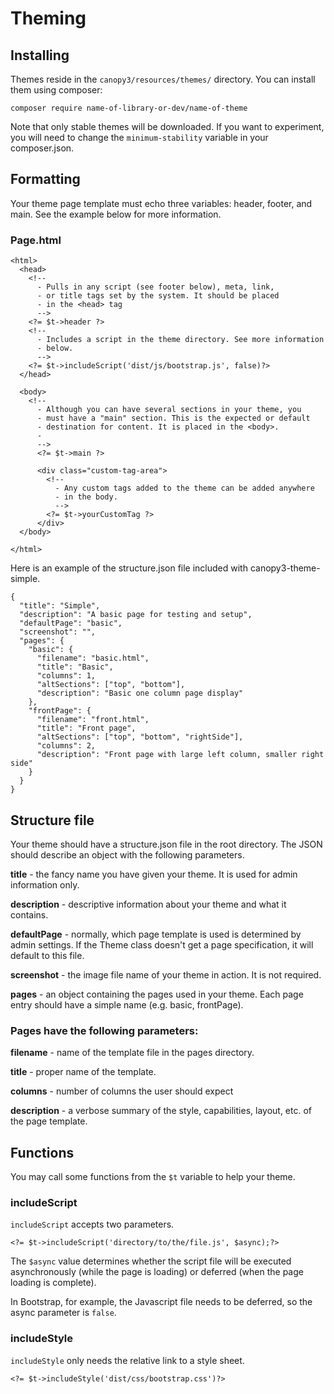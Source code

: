 # Theming

## Installing

Themes reside in the ```canopy3/resources/themes/``` directory.
You can install them using composer:
```
composer require name-of-library-or-dev/name-of-theme
```
Note that only stable themes will be downloaded. If you want to experiment, you will need to change the ```minimum-stability```
variable in your composer.json.

## Formatting

Your theme page template must echo three variables: header, footer, and main. See the example below for more information.

### Page.html

```
<html>
  <head>
    <!--
      - Pulls in any script (see footer below), meta, link,
      - or title tags set by the system. It should be placed
      - in the <head> tag
      -->
    <?= $t->header ?>
    <!--
      - Includes a script in the theme directory. See more information
      - below.
      -->
    <?= $t->includeScript('dist/js/bootstrap.js', false)?>
  </head>

  <body>
    <!--
      - Although you can have several sections in your theme, you
      - must have a "main" section. This is the expected or default
      - destination for content. It is placed in the <body>.
      -
      -->
      <?= $t->main ?>

      <div class="custom-tag-area">
        <!--
          - Any custom tags added to the theme can be added anywhere
          - in the body.
          -->
        <?= $t->yourCustomTag ?>
      </div>
  </body>

</html>
```


Here is an example of the structure.json file included with canopy3-theme-simple.

```
{
  "title": "Simple",
  "description": "A basic page for testing and setup",
  "defaultPage": "basic",
  "screenshot": "",
  "pages": {
    "basic": {
      "filename": "basic.html",
      "title": "Basic",
      "columns": 1,
      "altSections": ["top", "bottom"],
      "description": "Basic one column page display"
    },
    "frontPage": {
      "filename": "front.html",
      "title": "Front page",
      "altSections": ["top", "bottom", "rightSide"],
      "columns": 2,
      "description": "Front page with large left column, smaller right side"
    }
  }
}
```


## Structure file

Your theme should have a structure.json file in the root directory. The JSON should describe an object with the following parameters.

**title** - the fancy name you have given your theme. It is used for admin information only.

**description** - descriptive information about your theme and what it contains.

**defaultPage** - normally, which page template is used is determined by admin settings. If the Theme class doesn't get a page specification, it will default to this file.

**screenshot** - the image file name of your theme in action. It is not required.

**pages** - an object containing the pages used in your theme. Each page entry should have a simple name (e.g. basic, frontPage).


### Pages have the following parameters:

**filename** - name of the template file in the pages directory.

**title** - proper name of the template.

**columns** - number of columns the user should expect

**description** - a verbose summary of the style, capabilities, layout, etc. of the page template.

## Functions

You may call some functions from the ```$t``` variable to help your theme.

### includeScript

```includeScript``` accepts two parameters.
```
<?= $t->includeScript('directory/to/the/file.js', $async);?>
```

The ```$async``` value determines whether the script file will be executed asynchronously (while the page is loading) or deferred (when the page loading is complete).

In Bootstrap, for example, the Javascript file needs to be deferred, so the async parameter is ```false```.

### includeStyle

```includeStyle``` only needs the relative link to a style sheet.

```
<?= $t->includeStyle('dist/css/bootstrap.css')?>
```
